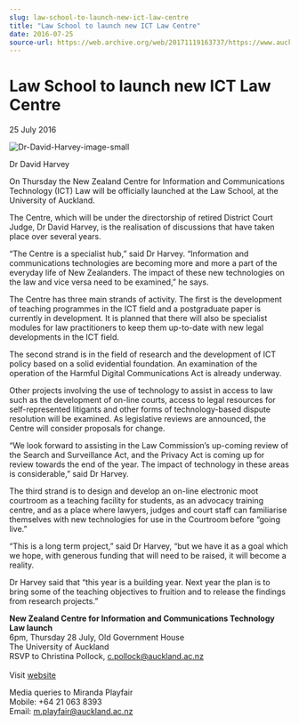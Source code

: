 ```yaml
---
slug: law-school-to-launch-new-ict-law-centre
title: "Law School to launch new ICT Law Centre"
date: 2016-07-25
source-url: https://web.archive.org/web/20171119163737/https://www.auckland.ac.nz/en/about/news-events-and-notices/news/news-2016/07/law-school-to-launch-new-ict-law-centre.html
---
```

Law School to launch new ICT Law Centre
=======================================

25 July 2016

![Dr-David-Harvey-image-small](https://www.auckland.ac.nz/en/about/news-events-and-notices/news/news-2016/07/law-school-to-launch-new-ict-law-centre/_jcr_content/par/textimage/image.img.jpg/1470261048898.jpg "Dr-David-Harvey-image-small")

Dr David Harvey

On Thursday the New Zealand Centre for Information and Communications Technology (ICT) Law will be officially launched at the Law School, at the University of Auckland.  
  
The Centre, which will be under the directorship of retired District Court Judge, Dr David Harvey, is the realisation of discussions that have taken place over several years.

“The Centre is a specialist hub,” said Dr Harvey. “Information and communications technologies are becoming more and more a part of the everyday life of New Zealanders. The impact of these new technologies on the law and vice versa need to be examined,” he says.  
  
The Centre has three main strands of activity. The first is the development of teaching programmes in the ICT field and a postgraduate paper is currently in development. It is planned that there will also be specialist modules for law practitioners to keep them up-to-date with new legal developments in the ICT field.  
  
The second strand is in the field of research and the development of ICT policy based on a solid evidential foundation. An examination of the operation of the Harmful Digital Communications Act is already underway.  
  
Other projects involving the use of technology to assist in access to law such as the development of on-line courts, access to legal resources for self-represented litigants and other forms of technology-based dispute resolution will be examined. As legislative reviews are announced, the Centre will consider proposals for change.  
  
“We look forward to assisting in the Law Commission’s up-coming review of the Search and Surveillance Act, and the Privacy Act is coming up for review towards the end of the year. The impact of technology in these areas is considerable,” said Dr Harvey.  
  
The third strand is to design and develop an on-line electronic moot courtroom as a teaching facility for students, as an advocacy training centre, and as a place where lawyers, judges and court staff can familiarise themselves with new technologies for use in the Courtroom before “going live.”  
  
“This is a long term project,” said Dr Harvey, “but we have it as a goal which we hope, with generous funding that will need to be raised, it will become a reality.

Dr Harvey said that “this year is a building year. Next year the plan is to bring some of the teaching objectives to fruition and to release the findings from research projects.”  
  
**New Zealand Centre for Information and Communications Technology Law launch**  
6pm, Thursday 28 July, Old Government House  
The University of Auckland  
RSVP to Christina Pollock, [c.pollock@auckland.ac.nz  
](mailto:c.pollock@auckland.ac.nz)  
Visit [website](http://www.law.auckland.ac.nz/en/about/centres-and-associations/new-zealand-centre-for-ict-law.html)  
  
Media queries to Miranda Playfair  
Mobile: +64 21 063 8393  
Email: [m.playfair@auckland.ac.nz](mailto:m.playfair@auckland.ac.nz)